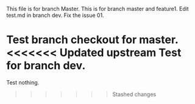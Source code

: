 This file is for branch Master.
This is for branch master and feature1.
Edit test.md in branch dev.
Fix the issue 01.

Test branch checkout for master.
<<<<<<< Updated upstream
Test for branch dev.
=======
Test nothing.
>>>>>>> Stashed changes
